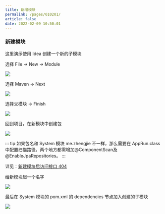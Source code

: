 ```yaml
---
title: 新增模块
permalink: /pages/010201/
article: false
date: 2022-02-09 10:50:01
---
```


### 新建模块

这里演示使用 Idea 创建一个新的子模块

选择 File -> New -> Module

![](https://img.el-admin.xin/images/2020/06/25/20200606132523.png)

选择 Maven -> Next

![](https://img.el-admin.xin/images/2020/06/25/20200606132934.png)

选择父模块 -> Finish

![](https://img.el-admin.xin/images/2020/06/25/20200606133131.png)

回到项目，在新模块中创建包

![](https://img.el-admin.xin/images/2020/06/25/20200606134124.png)

::: tip
如果包名和 System 模块 me.zhengjie 不一样，那么需要在 AppRun.class 中配置扫描路径，两个地方都需增加@ComponentScan及@EnableJpaRepositories。
:::

详见：[新建模块后访问接口 404](https://el-admin.vip/problem/#%E6%96%B0%E5%BB%BA%E6%A8%A1%E5%9D%97%E5%90%8E%E8%AE%BF%E9%97%AE%E6%8E%A5%E5%8F%A3-404)

给新模块起一个名字

![](https://img.el-admin.xin/images/2020/06/25/20200606134512.png)

最后在 System 模块的 pom.xml 的 dependencies 节点加入创建的子模块

![](https://img.el-admin.xin/images/2020/06/25/20200606134610.png)
